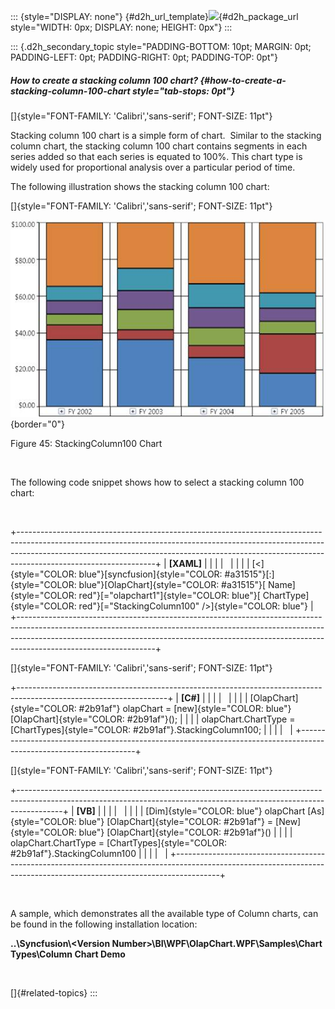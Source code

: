 ::: {style="DISPLAY: none"}
[](ms-xhelp:///?Id=d2h_url_template){#d2h_url_template}![](!package_url!){#d2h_package_url style="WIDTH: 0px; DISPLAY: none; HEIGHT: 0px"}
:::

::: {.d2h_secondary_topic style="PADDING-BOTTOM: 10pt; MARGIN: 0pt; PADDING-LEFT: 0pt; PADDING-RIGHT: 0pt; PADDING-TOP: 0pt"}
##### How to create a stacking column 100 chart? {#how-to-create-a-stacking-column-100-chart style="tab-stops: 0pt"}

[]{style="FONT-FAMILY: 'Calibri','sans-serif'; FONT-SIZE: 11pt"} 

Stacking column 100 chart is a simple form of chart.  Similar to the stacking column chart, the stacking column 100 chart contains segments in each series added so that each series is equated to 100%. This chart type is widely used for proportional analysis over a particular period of time.

The following illustration shows the stacking column 100 chart:

[]{style="FONT-FAMILY: 'Calibri','sans-serif'; FONT-SIZE: 11pt"} 

![](ImagesExt/image37_47.jpg){border="0"}

Figure 45: StackingColumn100 Chart

 

The following code snippet shows how to select a stacking column 100 chart:

 

+----------------------------------------------------------------------------------------------------------------------------------------------------------------------------------------------------------------------------------------------------------------------------+
| **\[XAML\]**                                                                                                                                                                                                                                                               |
|                                                                                                                                                                                                                                                                            |
|                                                                                                                                                                                                                                                                            |
|                                                                                                                                                                                                                                                                            |
| [\<]{style="COLOR: blue"}[syncfusion]{style="COLOR: #a31515"}[:]{style="COLOR: blue"}[OlapChart]{style="COLOR: #a31515"}[ Name]{style="COLOR: red"}[=\"olapchart1\"]{style="COLOR: blue"}[ ChartType]{style="COLOR: red"}[=\"StackingColumn100\" /\>]{style="COLOR: blue"} |
+----------------------------------------------------------------------------------------------------------------------------------------------------------------------------------------------------------------------------------------------------------------------------+

[]{style="FONT-FAMILY: 'Calibri','sans-serif'; FONT-SIZE: 11pt"} 

+-------------------------------------------------------------------------------------------------------------------+
| **\[C#\]**                                                                                                        |
|                                                                                                                   |
|                                                                                                                   |
|                                                                                                                   |
| [OlapChart]{style="COLOR: #2b91af"} olapChart = [new]{style="COLOR: blue"} [OlapChart]{style="COLOR: #2b91af"}(); |
|                                                                                                                   |
| olapChart.ChartType = [ChartTypes]{style="COLOR: #2b91af"}.StackingColumn100;                                     |
|                                                                                                                   |
|                                                                                                                   |
+-------------------------------------------------------------------------------------------------------------------+

[]{style="FONT-FAMILY: 'Calibri','sans-serif'; FONT-SIZE: 11pt"} 

+-----------------------------------------------------------------------------------------------------------------------------------------------------------------------+
| **\[VB\]**                                                                                                                                                            |
|                                                                                                                                                                       |
|                                                                                                                                                                       |
|                                                                                                                                                                       |
| [Dim]{style="COLOR: blue"} olapChart [As]{style="COLOR: blue"} [OlapChart]{style="COLOR: #2b91af"} = [New]{style="COLOR: blue"} [OlapChart]{style="COLOR: #2b91af"}() |
|                                                                                                                                                                       |
| olapChart.ChartType = [ChartTypes]{style="COLOR: #2b91af"}.StackingColumn100                                                                                          |
|                                                                                                                                                                       |
|                                                                                                                                                                       |
+-----------------------------------------------------------------------------------------------------------------------------------------------------------------------+

 

A sample, which demonstrates all the available type of Column charts, can be found in the following installation location:

**..\\Syncfusion\\\<Version Number\>\\BI\\WPF\\OlapChart.WPF\\Samples\\Chart Types\\Column Chart Demo**

 

[]{#related-topics}
:::
